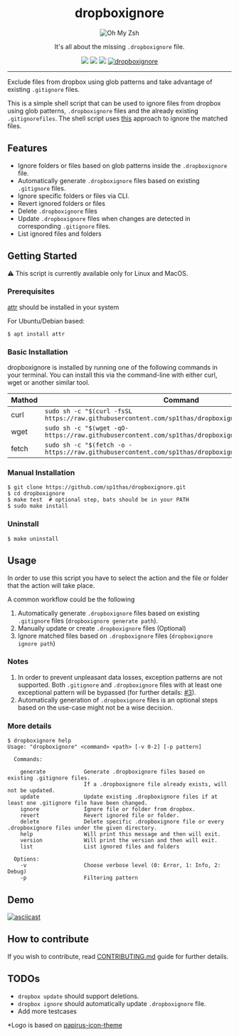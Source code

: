 <div align="center">
    <h1>dropboxignore</h1>
    <img src="https://raw.githubusercontent.com/sp1thas/dropboxignore/master/icons/128.png" alt="Oh My Zsh">
    <p>It's all about the missing <code>.dropboxignore</code> file.</p>
    <img src="https://github.com/sp1thas/dropboxignore/workflows/Testing/badge.svg">
    <img src="https://img.shields.io/github/license/sp1thas/dropboxignore">
    <img src="https://img.shields.io/badge/code%20style-google-%234285F4">
    <a href="https://snapcraft.io/dropboxignore">
        <img alt="dropboxignore" src="https://snapcraft.io/dropboxignore/badge.svg" />
    </a>
</div>
<hr>

Exclude files from dropbox using glob patterns and take advantage of existing `.gitignore` files.

This is a simple shell script that can be used to ignore files from dropbox using glob patterns, `.dropboxignore` files and the already existing `.gitignorefiles`. The shell script uses [this](https://help.dropbox.com/files-folders/restore-delete/ignored-files) approach to ignore the matched files.

## Features

 - Ignore folders or files based on glob patterns inside the `.dropboxignore` file.
 - Automatically generate `.dropboxignore` files based on existing `.gitignore` files.
 - Ignore specific folders or files via CLI.
 - Revert ignored folders or files
 - Delete `.dropboxignore` files
 - Update `.dropboxignore` files when changes are detected in corresponding `.gitignore` files.
 - List ignored files and folders

## Getting Started

⚠️ This script is currently available only for Linux and MacOS.

### Prerequisites

[attr](https://man7.org/linux/man-pages/man1/attr.1.html) should be installed in your system

For Ubuntu/Debian based:
```shell
$ apt install attr
```

### Basic Installation

dropboxignore is installed by running one of the following commands in your terminal. You can install this via the command-line with either curl, wget or another similar tool.

| Mathod | Command                                                                                                 |
|--------|---------------------------------------------------------------------------------------------------------|
| curl   | `sudo sh -c "$(curl -fsSL https://raw.githubusercontent.com/sp1thas/dropboxignore/master/install.sh)"`  |
| wget   | `sudo sh -c "$(wget -qO- https://raw.githubusercontent.com/sp1thas/dropboxignore/master/install.sh)"`   |
| fetch  | `sudo sh -c "$(fetch -o - https://raw.githubusercontent.com/sp1thas/dropboxignore/master/install.sh)"`  |


### Manual Installation
```shell
$ git clone https://github.com/sp1thas/dropboxignore.git
$ cd dropboxignore
$ make test  # optional step, bats should be in your PATH
$ sudo make install
```

### Uninstall
```shell
$ make uninstall
```

## Usage

In order to use this script you have to select the action and the file or folder that the action will take place.

A common workflow could be the following

 1. Automatically generate `.dropboxignore` files based on existing `.gitignore` files (`dropboxignore generate path`).
 2. Manually update or create `.dropboxignore` files (Optional)
 3. Ignore matched files based on `.dropboxignore` files (`dropboxignore ignore path`)

### Notes

 1. In order to prevent unpleasant data losses, exception patterns are not supported. Both `.gitignore` and `.dropboxignore` files with at least one exceptional pattern will be bypassed (for further details: [#3](https://github.com/sp1thas/dropboxignore/issues/3)).
 2. Automatically generation of `.dropboxignore` files is an optional steps based on the use-case might not be a wise decision.

### More details

```shell
$ dropboxignore help
Usage: "dropboxignore" <command> <path> [-v 0-2] [-p pattern]

  Commands:

    generate            Generate .dropboxignore files based on existing .gitignore files.
                        If a .dropboxignore file already exists, will not be updated.
    update              Update existing .dropboxignore files if at least one .gitignore file have been changed.
    ignore              Ignore file or folder from dropbox.
    revert              Revert ignored file or folder.
    delete              Delete specific .dropboxignore file or every .dropboxignore files under the given directory.
    help                Will print this message and then will exit.
    version             Will print the version and then will exit.
    list                List ignored files and folders

  Options:
    -v                  Choose verbose level (0: Error, 1: Info, 2: Debug)
    -p                  Filtering pattern

```

## Demo

[![asciicast](https://asciinema.org/a/384964.svg)](https://asciinema.org/a/384964)

## How to contribute

If you wish to contribute, read [CONTRIBUTING.md](CONTRIBUTING.md) guide for further details.

## TODOs

 - `dropbox update` should support deletions.
 - `dropbox ignore` should automatically update `.dropboxignore` file.
 - Add more testcases


*Logo is based on [papirus-icon-theme](https://github.com/PapirusDevelopmentTeam/papirus-icon-theme)